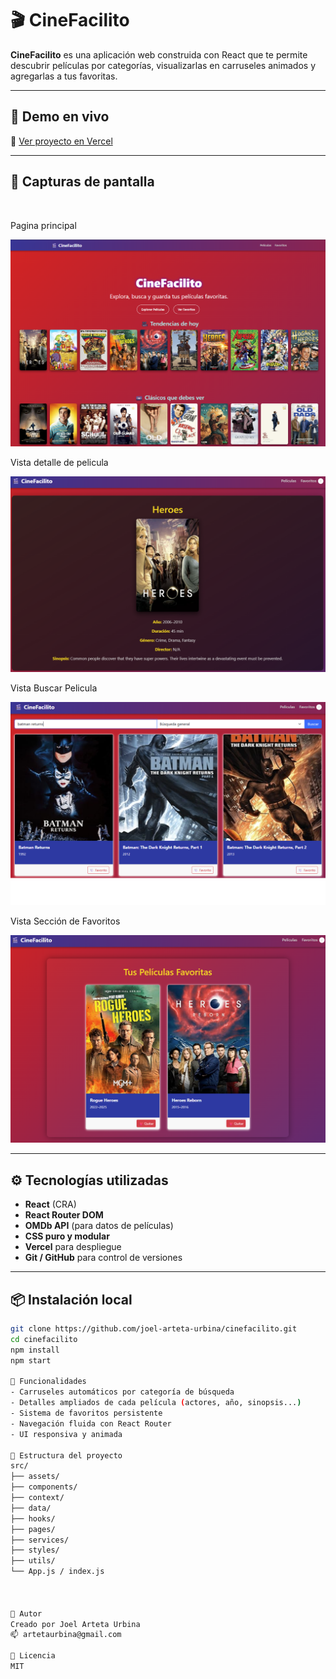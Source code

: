 # 🎬 CineFacilito

**CineFacilito** es una aplicación web construida con React que te permite descubrir películas por categorías, visualizarlas en carruseles animados y agregarlas a tus favoritas.

---

## 🚀 Demo en vivo

🔗 [Ver proyecto en Vercel](https://cine-facil.vercel.app)

---

## 📸 Capturas de pantalla

<p align="center"><br>
<p>Pagina principal</p>
  <img src="./docs/Home.png" width="600" alt="Vista de Inicio" /><br>
  <p>Vista detalle de pelicula</p>
  <img src="./docs/Detalle_Pelicula.png" width="600" alt="Detalle de Película" /><br>
  <p>Vista Buscar Pelicula</p>
  <img src="./docs/Buscar Pelicula.png" width="600" alt="Buscar Película" /><br>
  <p>Vista Sección de Favoritos</p>
  <img src="./docs/Favoritos.png" width="600" alt="Sección de Favoritos" /><br>
</p>

---

## ⚙️ Tecnologías utilizadas

- **React** (CRA)
- **React Router DOM**
- **OMDb API** (para datos de películas)
- **CSS puro y modular**
- **Vercel** para despliegue
- **Git / GitHub** para control de versiones

---

## 📦 Instalación local

```bash
git clone https://github.com/joel-arteta-urbina/cinefacilito.git
cd cinefacilito
npm install
npm start

🎯 Funcionalidades
- Carruseles automáticos por categoría de búsqueda
- Detalles ampliados de cada película (actores, año, sinopsis...)
- Sistema de favoritos persistente
- Navegación fluida con React Router
- UI responsiva y animada

📁 Estructura del proyecto
src/
├── assets/
├── components/
├── context/
├── data/
├── hooks/
├── pages/
├── services/
├── styles/
├── utils/
└── App.js / index.js



👤 Autor
Creado por Joel Arteta Urbina
📫 artetaurbina@gmail.com

📄 Licencia
MIT


